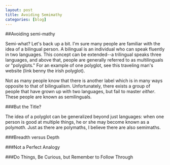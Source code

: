 ```yaml
---
layout: post
title: Avoiding Semimathy
categories: [blog]
---
```


##Avoiding semi-mathy

Semi-what? Let's back up a bit. I'm sure many people are familiar with the idea of a bilingual person. A bilingual is an individual who can speak fluently in two languages. This concept can be extended--a trilingual speaks three languages, and above that, people are generally referred to as multilinguals or "polyglots." For an example of one polyglot, see this traveling man's website (link benny the irish polyglot).

Not as many people know that there is another label which is in many ways opposite to that of bilingualism. Unfortunately, there exists a group of people that have grown up with two languages, but fail to master *either*. These people are known as semilinguals.

###But the Title?

The idea of a polyglot can be generalized beyond just languages: when one person is good at multiple things, he or she may become known as a poly*math*. Just as there are polymaths, I believe there are also semimaths.

###Breadth versus Depth

###Not a Perfect Analogy

###Do Things, Be Curious, but Remember to Follow Through